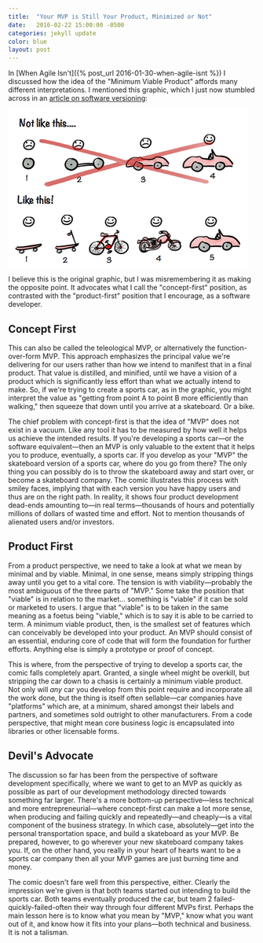 ```yaml
---
title:  "Your MVP is Still Your Product, Minimized or Not"
date:   2016-02-22 15:00:00 -0500
categories: jekyll update
color: blue
layout: post
---
```

In [When Agile Isn't]({% post_url 2016-01-30-when-agile-isnt %}) I discussed how the idea of the "Minimum Viable Product" affords many different interpretations. I mentioned this graphic, which I just now stumbled across in an [article on software versioning](https://medium.com/javascript-scene/software-versions-are-broken-3d2dc0da0783#.ksapnxei9):

<div class="image"><img src="/assets/your-mvp-is-still-your-product-minimized-or-not-comic.png"></div>

I believe this is the original graphic, but I was misremembering it as making the opposite point. It advocates what I call the "concept-first" position, as contrasted with the "product-first" position that I encourage, as a software developer.

## Concept First

This can also be called the teleological MVP, or alternatively the function-over-form MVP. This approach emphasizes the principal value we're delivering for our users rather than how we intend to manifest that in a final product. That value is distilled, and minified, until we have a vision of a product which is significantly less effort than what we actually intend to make. So, if we're trying to create a sports car, as in the graphic, you might interpret the value as "getting from point A to point B more efficiently than walking," then squeeze that down until you arrive at a skateboard. Or a bike.

The chief problem with concept-first is that the idea of "MVP" does not exist in a vacuum. Like any tool it has to be measured by how well it helps us achieve the intended results. If you're developing a sports car—or the software equivalent—then an MVP is only valuable to the extent that it helps you to produce, eventually, a sports car. If you develop as your "MVP" the skateboard version of a sports car, where do you go from there? The only thing you can possibly do is to throw the skateboard away and start over, or become a skateboard company. The comic illustrates this process with smiley faces, implying that with each version you have happy users and thus are on the right path. In reality, it shows four product development dead-ends amounting to—in real terms—thousands of hours and potentially millions of dollars of wasted time and effort. Not to mention thousands of alienated users and/or investors.

## Product First

From a product perspective, we need to take a look at what we mean by minimal and by viable. Minimal, in one sense, means simply stripping things away until you get to a vital core. The tension is with viability—probably the most ambiguous of the three parts of "MVP." Some take the position that "viable" is in relation to the market... something is "viable" if it can be sold or marketed to users. I argue that "viable" is to be taken in the same meaning as a foetus being "viable," which is to say it is able to be carried to term. A minimum viable product, then, is the smallest set of features which can conceivably be developed into your product. An MVP should consist of an essential, enduring core of code that will form the foundation for further efforts. Anything else is simply a prototype or proof of concept.

This is where, from the perspective of trying to develop a sports car, the comic falls completely apart. Granted, a single wheel might be overkill, but stripping the car down to a chasis is certainly a minimum viable product. Not only will *any* car you develop from this point require and incorporate all the work done, but the thing is itself often sellable—car companies have "platforms" which are, at a minimum, shared amongst their labels and partners, and sometimes sold outright to other manufacturers. From a code perspective, that might mean core business logic is encapsulated into libraries or other licensable forms.

## Devil's Advocate

The discussion so far has been from the perspective of software development specifically, where we want to get to an MVP as quickly as possible as part of our development methodology directed towards something far larger. There's a more bottom-up perspective—less technical and more entrepreneurial—where concept-first can make a lot more sense, when producing and failing quickly and repeatedly—and cheaply—is a vital component of the business strategy. In which case, absolutely—get into the personal transportation space, and build a skateboard as your MVP. Be prepared, however, to go wherever your new skateboard company takes you. If, on the other hand, you really in your heart of hearts want to be a sports car company then all your MVP games are just burning time and money.

The comic doesn't fare well from this perspective, either. Clearly the impression we're given is that both teams started out intending to build the sports car. Both teams eventually produced the car, but team 2 failed-quickly-failed-often their way through four different MVPs first. Perhaps the main lesson here is to know what you mean by "MVP," know what you want out of it, and know how it fits into your plans—both technical and business. It is not a talisman.

